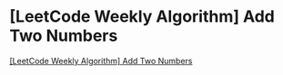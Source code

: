 # [LeetCode Weekly Algorithm] Add Two Numbers
[[LeetCode Weekly Algorithm] Add Two Numbers](https://aiwithcloud.com/2022/09/19/leetcode_weekly_algorithm_add_two_numbers/)